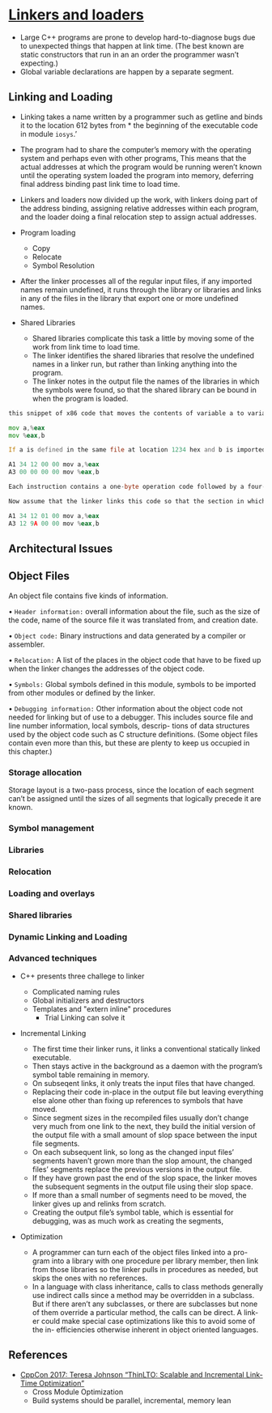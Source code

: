 # [Linkers and loaders](https://wh0rd.org/books/linkers-and-loaders/linkers_and_loaders.pdf)

-  Large C++ programs are prone to develop hard-to-diagnose bugs due to unexpected things that happen at link time. (The best known are static constructors that run in an an order the programmer wasn’t expecting.)
- Global variable declarations are happen by a separate segment.

## Linking and Loading

- Linking takes a name written by a programmer such as getline and binds it to the location 612 bytes from * the beginning of the executable code in module `iosys`.’

- The program had to share the computer’s memory with the operating system and perhaps even with other programs, This means that the actual addresses at which the program would be running weren’t known until the operating system loaded the program into memory, deferring final address binding past link time to load time. 

- Linkers and loaders now divided up the work, with linkers doing part of the address binding, assigning relative addresses within each program, and the loader doing a final relocation step to assign actual addresses.

- Program loading
    - Copy
    - Relocate
    - Symbol Resolution

- After the linker processes all of the regular input files, if any imported names remain undefined, it runs through the library or libraries and links in any of the files in the library that export one or more undefined names.

- Shared Libraries
    - Shared libraries complicate this task a little by moving some of the work from link time to load time. 
    - The linker identifies the shared libraries that resolve the undefined names in a linker run, but rather than linking anything into the program.
    - The linker notes in the output file the names of the libraries in which the symbols were found, so that the shared library can be bound in when the program is loaded.

```asm
this snippet of x86 code that moves the contents of variable a to variable b using the eax register.

mov a,%eax
mov %eax,b

If a is defined in the same file at location 1234 hex and b is imported from somewhere else, the generated object code will be:

A1 34 12 00 00 mov a,%eax
A3 00 00 00 00 mov %eax,b

Each instruction contains a one-byte operation code followed by a four- byte address. The first instruction has a reference to 1234 (byte reversed, since the x86 uses a right to left byte order) and the second a reference to zero since the location of b is unknown.

Now assume that the linker links this code so that the section in which a is located is relocated by hex 10000 bytes, and b turns out to be at hex 9A12. The linker modifies the code to be:

A1 34 12 01 00 mov a,%eax
A3 12 9A 00 00 mov %eax,b
```

## Architectural Issues

## Object Files

An object file contains five kinds of information.

• `Header information:` overall information about the file, such as the size of the code, name of the source file it was translated from, and creation date.

• `Object code:` Binary instructions and data generated by a compiler or assembler.

• `Relocation:` A list of the places in the object code that have to be fixed up when the linker changes the addresses of the object code.

• `Symbols:` Global symbols defined in this module, symbols to be imported from other modules or defined by the linker.

• `Debugging information:` Other information about the object code not needed for linking but of use to a debugger. This includes source file and line number information, local symbols, descrip- tions of data structures used by the object code such as C structure definitions.
(Some object files contain even more than this, but these are plenty to keep us occupied in this chapter.)

### Storage allocation

Storage layout is a two-pass process, since the location of each segment can’t be assigned until the sizes of all segments that logically precede it are known.

### Symbol management

### Libraries

### Relocation

### Loading and overlays

### Shared libraries

### Dynamic Linking and Loading

### Advanced techniques

- C++ presents three challege to linker
    - Complicated naming rules
    - Global initializers and destructors
    - Templates and "extern inline" procedures
        - Trial Linking can solve it

- Incremental Linking
    - The first time their linker runs, it links a conventional statically linked executable.
    - Then stays active in the background as a daemon with the program’s symbol table remaining in memory.
    - On subseqent links, it only treats the input files that have changed.
    - Replacing their code in-place in the output file but leaving everything else alone other than fixing up references to symbols that have moved.
    - Since segment sizes in the recompiled files usually don’t change very much from one link to the next, they build the initial version of the output file with a small amount of slop space between the input file segments.
    - On each subsequent link, so long as the changed input files’ segments haven’t grown more than the slop amount, the changed files’ segments replace the previous versions in the output file. 
    - If they have grown past the end of the slop space, the linker moves the subsequent segments in the output file using their slop space. 
    - If more than a small number of segments need to be moved, the linker gives up and relinks from scratch.
    - Creating the output file’s symbol table, which is essential for debugging, was as much work as creating the segments,

- Optimization
    - A programmer can turn each of the object files linked into a pro- gram into a library with one procedure per library member, then link from those libraries so the linker pulls in procedures as needed, but skips the ones with no references.
    - In a language with class inheritance, calls to class methods generally use indirect calls since a method may be overridden in a subclass. But if there aren’t any subclasses, or there are subclasses but none of them override a particular method, the calls can be direct. A link- er could make special case optimizations like this to avoid some of the in- efficiencies otherwise inherent in object oriented languages.


## References
- [CppCon 2017: Teresa Johnson “ThinLTO: Scalable and Incremental Link-Time Optimization”](https://www.youtube.com/watch?v=p9nH2vZ2mNo)
    - Cross Module Optimization 
    - Build systems should be parallel, incremental, memory lean